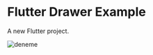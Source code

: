 # Flutter Drawer Example

A new Flutter project.

![deneme](https://user-images.githubusercontent.com/23746859/38331037-7122fc00-3852-11e8-96c5-63db70b30b11.gif)

